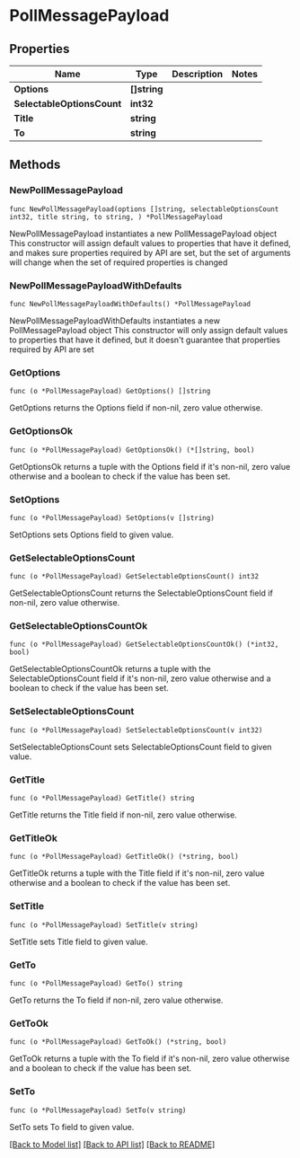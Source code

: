# PollMessagePayload

## Properties

Name | Type | Description | Notes
------------ | ------------- | ------------- | -------------
**Options** | **[]string** |  | 
**SelectableOptionsCount** | **int32** |  | 
**Title** | **string** |  | 
**To** | **string** |  | 

## Methods

### NewPollMessagePayload

`func NewPollMessagePayload(options []string, selectableOptionsCount int32, title string, to string, ) *PollMessagePayload`

NewPollMessagePayload instantiates a new PollMessagePayload object
This constructor will assign default values to properties that have it defined,
and makes sure properties required by API are set, but the set of arguments
will change when the set of required properties is changed

### NewPollMessagePayloadWithDefaults

`func NewPollMessagePayloadWithDefaults() *PollMessagePayload`

NewPollMessagePayloadWithDefaults instantiates a new PollMessagePayload object
This constructor will only assign default values to properties that have it defined,
but it doesn't guarantee that properties required by API are set

### GetOptions

`func (o *PollMessagePayload) GetOptions() []string`

GetOptions returns the Options field if non-nil, zero value otherwise.

### GetOptionsOk

`func (o *PollMessagePayload) GetOptionsOk() (*[]string, bool)`

GetOptionsOk returns a tuple with the Options field if it's non-nil, zero value otherwise
and a boolean to check if the value has been set.

### SetOptions

`func (o *PollMessagePayload) SetOptions(v []string)`

SetOptions sets Options field to given value.


### GetSelectableOptionsCount

`func (o *PollMessagePayload) GetSelectableOptionsCount() int32`

GetSelectableOptionsCount returns the SelectableOptionsCount field if non-nil, zero value otherwise.

### GetSelectableOptionsCountOk

`func (o *PollMessagePayload) GetSelectableOptionsCountOk() (*int32, bool)`

GetSelectableOptionsCountOk returns a tuple with the SelectableOptionsCount field if it's non-nil, zero value otherwise
and a boolean to check if the value has been set.

### SetSelectableOptionsCount

`func (o *PollMessagePayload) SetSelectableOptionsCount(v int32)`

SetSelectableOptionsCount sets SelectableOptionsCount field to given value.


### GetTitle

`func (o *PollMessagePayload) GetTitle() string`

GetTitle returns the Title field if non-nil, zero value otherwise.

### GetTitleOk

`func (o *PollMessagePayload) GetTitleOk() (*string, bool)`

GetTitleOk returns a tuple with the Title field if it's non-nil, zero value otherwise
and a boolean to check if the value has been set.

### SetTitle

`func (o *PollMessagePayload) SetTitle(v string)`

SetTitle sets Title field to given value.


### GetTo

`func (o *PollMessagePayload) GetTo() string`

GetTo returns the To field if non-nil, zero value otherwise.

### GetToOk

`func (o *PollMessagePayload) GetToOk() (*string, bool)`

GetToOk returns a tuple with the To field if it's non-nil, zero value otherwise
and a boolean to check if the value has been set.

### SetTo

`func (o *PollMessagePayload) SetTo(v string)`

SetTo sets To field to given value.



[[Back to Model list]](../README.md#documentation-for-models) [[Back to API list]](../README.md#documentation-for-api-endpoints) [[Back to README]](../README.md)


